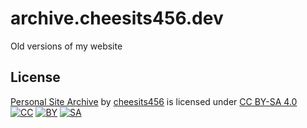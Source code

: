 # archive.cheesits456.dev
Old versions of my website 
 
## License
[Personal Site Archive][1] by [cheesits456][2] is licensed under [CC BY-SA 4.0][3]  
[![CC][4]][3] [![BY][5]][3] [![SA][5]][3]
                                                                                                   
[1]: https://archive.cheesits456.dev
[2]: https://cheesits456.dev
[3]: https://creativecommons.org/licenses/by-sa/4.0

[4]: https://mirrors.creativecommons.org/presskit/icons/cc.svg
[5]: https://mirrors.creativecommons.org/presskit/icons/by.svg
[6]: https://mirrors.creativecommons.org/presskit/icons/sa.svg

